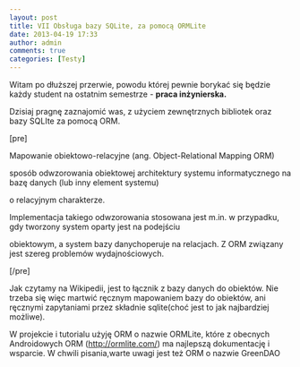 ```yaml
---
layout: post
title: VII Obsługa bazy SQLite, za pomocą ORMLite
date: 2013-04-19 17:33
author: admin
comments: true
categories: [Testy]
---
```

Witam po dłuższej przerwie, powodu której pewnie borykać się będzie każdy student na ostatnim semestrze - <strong>praca inżynierska.</strong>

Dzisiaj pragnę zaznajomić was, z użyciem zewnętrznych bibliotek oraz bazy SQLIte za pomocą ORM.<!--more-->

[pre]

Mapowanie obiektowo-relacyjne (ang. Object-Relational Mapping ORM)

sposób odwzorowania obiektowej architektury systemu informatycznego na bazę danych (lub inny element systemu)

o relacyjnym charakterze.

Implementacja takiego odwzorowania stosowana jest m.in. w przypadku, gdy tworzony system oparty jest na podejściu

obiektowym, a system bazy danychoperuje na relacjach. Z ORM związany jest szereg problemów wydajnościowych.

[/pre]

Jak czytamy na Wikipedii, jest to łącznik z bazy danych do obiektów. Nie trzeba się więc martwić ręcznym mapowaniem bazy do obiektów, ani ręcznymi zapytaniami przez składnie sqlite(choć jest to jak najbardziej możliwe).

W projekcie i tutorialu użyję ORM o nazwie ORMLite, które z obecnych Androidowych ORM (<a href="http://ormlite.com/">http://ormlite.com/</a>) ma najlepszą dokumentację i wsparcie. W chwili pisania,warte uwagi jest też ORM o nazwie GreenDAO
